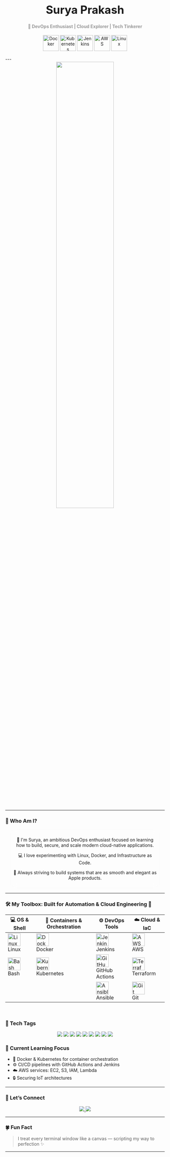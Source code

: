 <!-- Header -->
<div align="center">
  <h1 style="font-family: -apple-system, BlinkMacSystemFont, sans-serif; font-size: 2.5em;">Surya Prakash</h1>
  <h4 style="font-family: -apple-system; color: #999;">🚀 DevOps Enthusiast | Cloud Explorer | Tech Tinkerer</h4>
</div>

<!-- Dock Style Icons -->
<p align="center">
  <img src="https://cdn.jsdelivr.net/gh/devicons/devicon/icons/docker/docker-original.svg" height="50" title="Docker"/>
  <img src="https://cdn.jsdelivr.net/gh/devicons/devicon/icons/kubernetes/kubernetes-plain.svg" height="50" title="Kubernetes"/>
  <img src="https://cdn.jsdelivr.net/gh/devicons/devicon/icons/jenkins/jenkins-original.svg" height="50" title="Jenkins"/>
  <img src="https://skillicons.dev/icons?i=aws"height="50" title="AWS"/>
  <img src="https://cdn.jsdelivr.net/gh/devicons/devicon/icons/linux/linux-original.svg" height="50" title="Linux"/>
</p>
---

<!-- Glass Card -->
<div align="center">
  <img src="https://github-readme-stats.vercel.app/api?username=Surya-pkh&show_icons=true&theme=transparent&hide_border=true&custom_title=My%20DevOps%20Journey" width="60%"/>
</div>

---

### 🧩 Who Am I?

<div align="center" style="font-family: -apple-system; padding: 10px; border-radius: 15px; backdrop-filter: blur(10px); border: 1px solid rgba(255,255,255,0.2); background-color: rgba(255,255,255,0.05); width: 90%; margin: auto;">
  <p>
    👋 I'm Surya, an ambitious DevOps enthusiast focused on learning how to build, secure, and scale modern cloud-native applications.
  </p>
  <p>
    💻 I love experimenting with Linux, Docker, and Infrastructure as Code.
  </p>
  <p>
    🚀 Always striving to build systems that are as smooth and elegant as Apple products.
  </p>
</div>

---

### 🛠️ My Toolbox: Built for Automation & Cloud Engineering 🚀

<div align="center">

| 💻 OS & Shell | 🐳 Containers & Orchestration | ⚙️ DevOps Tools | ☁️ Cloud & IaC |
|--------------|-------------------------------|----------------|----------------|
| <img src="https://cdn.jsdelivr.net/gh/devicons/devicon/icons/linux/linux-original.svg" title="Linux" width="40" /> <br/> Linux | <img src="https://cdn.jsdelivr.net/gh/devicons/devicon/icons/docker/docker-original.svg" title="Docker" width="40" /> <br/> Docker | <img src="https://cdn.jsdelivr.net/gh/devicons/devicon/icons/jenkins/jenkins-original.svg" title="Jenkins" width="40" /> <br/> Jenkins | <img src="https://cdn.jsdelivr.net/gh/devicons/devicon/icons/amazonwebservices/amazonwebservices-original.svg" title="AWS" width="40" /> <br/> AWS |
| <img src="https://cdn.jsdelivr.net/gh/devicons/devicon/icons/bash/bash-original.svg" title="Bash" width="40" /> <br/> Bash | <img src="https://cdn.jsdelivr.net/gh/devicons/devicon/icons/kubernetes/kubernetes-plain.svg" title="Kubernetes" width="40" /> <br/> Kubernetes | <img src="https://cdn.jsdelivr.net/gh/devicons/devicon/icons/github/github-original.svg" title="GitHub Actions" width="40" /> <br/> GitHub Actions | <img src="https://cdn.jsdelivr.net/gh/devicons/devicon/icons/terraform/terraform-original.svg" title="Terraform" width="40" /> <br/> Terraform |
|              |                               | <img src="https://cdn.jsdelivr.net/gh/devicons/devicon/icons/ansible/ansible-original.svg" title="Ansible" width="40" /> <br/> Ansible | <img src="https://cdn.jsdelivr.net/gh/devicons/devicon/icons/git/git-original.svg" title="Git" width="40" /> <br/> Git |
</div>

<br/>

### 🔗 Tech Tags

<p align="center">
  <img src="https://img.shields.io/badge/Linux-000?style=for-the-badge&logo=linux&logoColor=white" />
  <img src="https://img.shields.io/badge/Docker-0db7ed?style=for-the-badge&logo=docker&logoColor=white" />
  <img src="https://img.shields.io/badge/Kubernetes-326CE5?style=for-the-badge&logo=kubernetes&logoColor=white" />
  <img src="https://img.shields.io/badge/Jenkins-D24939?style=for-the-badge&logo=jenkins&logoColor=white" />
  <img src="https://img.shields.io/badge/Ansible-EE0000?style=for-the-badge&logo=ansible&logoColor=white" />
  <img src="https://img.shields.io/badge/AWS-232F3E?style=for-the-badge&logo=amazonaws&logoColor=white" />
  <img src="https://img.shields.io/badge/GitHub_Actions-2088FF?style=for-the-badge&logo=githubactions&logoColor=white" />
  <img src="https://img.shields.io/badge/Terraform-844FBA?style=for-the-badge&logo=terraform&logoColor=white" />
  <img src="https://img.shields.io/badge/Git-F05032?style=for-the-badge&logo=git&logoColor=white" />
</p>


### 🧠 Current Learning Focus

- 🐳 Docker & Kubernetes for container orchestration  
- ⚙️ CI/CD pipelines with GitHub Actions and Jenkins  
- ☁️ AWS services: EC2, S3, IAM, Lambda  
- 🔒 Securing IoT architectures  

---

### 💌 Let’s Connect

<p align="center">
  <a href="mailto:suryaprakash27032001@gmail.com">
    <img src="https://img.shields.io/badge/Email-Me-red?style=for-the-badge&logo=gmail&logoColor=white" />
  </a>
  <a href="https://github.com/Surya-pkh">
    <img src="https://img.shields.io/badge/GitHub-Visit-black?style=for-the-badge&logo=github" />
  </a>
</p>

---

### 🍀 Fun Fact

> I treat every terminal window like a canvas — scripting my way to perfection ✨

---

<!---
Surya-pkh/Surya-pkh is a ✨ special ✨ repository because its `README.md` (this file) appears on your GitHub profile.
You can click the Preview link to take a look at your changes.
--->
